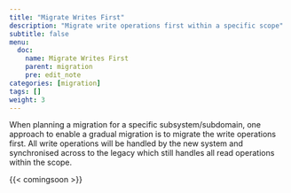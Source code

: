 ```yaml
---
title: "Migrate Writes First"
description: "Migrate write operations first within a specific scope"
subtitle: false
menu:
  doc:
    name: Migrate Writes First
    parent: migration
    pre: edit_note
categories: [migration]
tags: []
weight: 3
---
```


When planning a migration for a specific subsystem/subdomain, one approach to enable a gradual migration is to migrate the write operations first. All write operations will be handled by the new system and synchronised across to the legacy which still handles all read operations within the scope.

{{< comingsoon >}}
